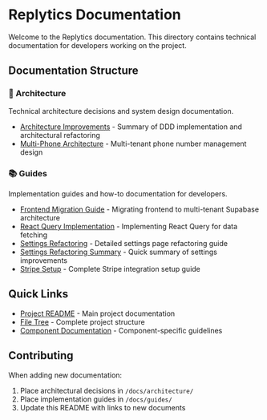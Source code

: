 # Replytics Documentation

Welcome to the Replytics documentation. This directory contains technical documentation for developers working on the project.

## Documentation Structure

### 📐 Architecture
Technical architecture decisions and system design documentation.

- [Architecture Improvements](./architecture/improvements.md) - Summary of DDD implementation and architectural refactoring
- [Multi-Phone Architecture](./architecture/multi-phone.md) - Multi-tenant phone number management design

### 📚 Guides
Implementation guides and how-to documentation for developers.

- [Frontend Migration Guide](./guides/frontend-migration.md) - Migrating frontend to multi-tenant Supabase architecture
- [React Query Implementation](./guides/react-query-implementation.md) - Implementing React Query for data fetching
- [Settings Refactoring](./guides/settings-refactoring.md) - Detailed settings page refactoring guide
- [Settings Refactoring Summary](./guides/settings-refactoring-summary.md) - Quick summary of settings improvements
- [Stripe Setup](./guides/stripe-setup.md) - Complete Stripe integration setup guide

## Quick Links

- [Project README](../README.md) - Main project documentation
- [File Tree](../FILETREE.md) - Complete project structure
- [Component Documentation](../components/CLAUDE.md) - Component-specific guidelines

## Contributing

When adding new documentation:
1. Place architectural decisions in `/docs/architecture/`
2. Place implementation guides in `/docs/guides/`
3. Update this README with links to new documents